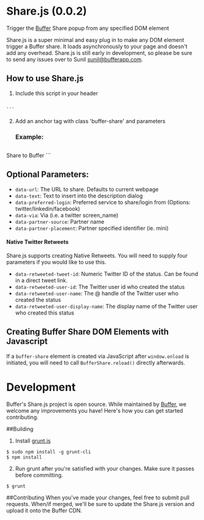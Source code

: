 Share.js (0.0.2)
=======

Trigger the [Buffer](http://bufferapp.com) Share popup from any specified DOM element


Share.js is a super minimal and easy plug in to make any DOM element trigger a Buffer share.  It loads asynchronously to your page and doesn't add any overhead. Share.js is still early in development, so please be sure to send any issues over to Sunil <sunil@bufferapp.com>. 

## How to use Share.js
1. Include this script in your header
    ```
<script src='https://d389zggrogs7qo.cloudfront.net/js/sharejs/0.0.2/share.min.js'></script>
    ```
2. Add an anchor tag with class 'buffer-share' and parameters

    ### Example:

    ```
<a class='buffer-share' 
    data-url='http://blog.bufferapp.com' 
    data-text="The Buffer Blog!" 
    data-preferred-login="twitter" 
    data-partner-source='feedly' 
    data-partner-placement='mini' 
    data-via='sunils34'>Share to Buffer</a>
    ```

## Optional Parameters:

- `data-url`: The URL to share. Defaults to current webpage
- `data-text`: Text to insert into the description dialog
- `data-preferred-login`: Preferred service to share/login from (Options: twitter/linkedin/facebook)
- `data-via`: Via (i.e. a twitter screen_name)
- `data-partner-source`: Partner name
- `data-partner-placement`: Partner specified identifier (ie. mini)

#### Native Twitter Retweets
Share.js supports creating Native Retweets. You will need to supply four parameters if you would like to use this. 
- `data-retweeted-tweet-id`: Numeric Twitter ID of the status. Can be found in a direct tweet link.
- `data-retweeted-user-id`: The Twitter user id who created the status
- `data-retweeted-user-name`: The @ handle of the Twitter user who created the status
- `data-retweeted-user-display-name`: The display name of the Twitter user who created this status


## Creating Buffer Share DOM Elements with Javascript
If a `buffer-share` element is created via JavaScript after `window.onload` is initiated, you will need to call `BufferShare.reload()` directly afterwards.

# Development
Buffer's Share.js project is open source.  While maintained by [Buffer](http://bufferapp.com), we welcome any improvements you have!  Here's how you can get started contributing. 

##Building
1. Install [grunt.js](http://gruntjs.com)

```
$ sudo npm install -g grunt-cli
$ npm install
```

2. Run grunt after you're satisfied with your changes. Make sure it passes before committing.
```
$ grunt
```

##Contributing
When you've made your changes, feel free to submit pull requests.  When/if merged, we'll be sure to update the Share.js version and upload it onto the Buffer CDN.